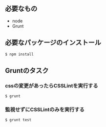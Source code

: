 ## 必要なもの

- node
- Grunt

## 必要なパッケージのインストール

```sh
$ npm install
```

## Gruntのタスク

### cssの変更があったらCSSLintを実行する

```sh
$ grunt
```

### 監視せずにCSSLintのみを実行する

```sh
$ grunt test
```
